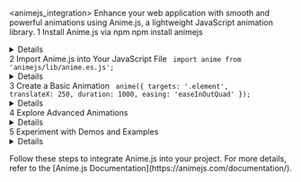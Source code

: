 <animejs_integration>
  <instructions>
    <title>Integrating Anime.js into Your Project</title>
    <description>Enhance your web application with smooth and powerful animations using Anime.js, a lightweight JavaScript animation library.</description>
    <steps>
      <step>
        <number>1</number>
        <description>Install Anime.js via npm</description>
        <action>
          <command>npm install animejs</command>
        </action>
        <details>
          <item>Installs the Anime.js library into your project.</item>
        </details>
      </step>
      <step>
        <number>2</number>
        <description>Import Anime.js into Your JavaScript File</description>
        <action>
          <code>
            import anime from 'animejs/lib/anime.es.js';
          </code>
        </action>
        <details>
          <item>Imports the Anime.js module into your JavaScript file.</item>
        </details>
      </step>
      <step>
        <number>3</number>
        <description>Create a Basic Animation</description>
        <action>
          <code>
            anime({
              targets: '.element',
              translateX: 250,
              duration: 1000,
              easing: 'easeInOutQuad'
            });
          </code>
        </action>
        <details>
          <item>Selects the element with the class `element` to animate.</item>
          <item>Moves the element 250 pixels to the right over 1000 milliseconds.</item>
          <item>Applies the 'easeInOutQuad' easing function for a smooth transition.</item>
        </details>
      </step>
      <step>
        <number>4</number>
        <description>Explore Advanced Animations</description>
        <details>
          <item>Utilize keyframes to create complex animations.</item>
          <item>Implement staggering for sequential animations.</item>
          <item>Control animations with timelines for synchronized sequences.</item>
          <item>Refer to the [Anime.js Documentation](https://animejs.com/documentation/) for detailed information on advanced features.</item>
        </details>
      </step>
      <step>
        <number>5</number>
        <description>Experiment with Demos and Examples</description>
        <details>
          <item>Visit the [Anime.js Examples](https://animejs.com/) page to see various animations in action.</item>
          <item>Explore the [CodePen Collection](https://codepen.io/collection/nVYWZR/) for community-contributed examples.</item>
        </details>
      </step>
    </steps>
  </instructions>

  <execution>
    <prompt>Follow these steps to integrate Anime.js into your project. For more details, refer to the [Anime.js Documentation](https://animejs.com/documentation/).</prompt>
  </execution>
</animejs_integration>
